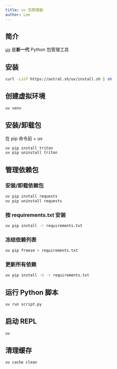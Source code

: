 ```yaml
---
title: uv 包管理器
author: Lee
---
```


## 简介

[uv](https://docs.astral.sh/uv/) 是**新一代** Python 包管理工具

## 安装

```bash
curl -LsSf https://astral.sh/uv/install.sh | sh
```

## 创建虚拟环境

```bash
uv venv
```

## 安装/卸载包

在 pip 命令前 + uv

```bash
uv pip install triton
uv pip uninstall triton
```

## 管理依赖包

### 安装/卸载依赖包

```bash
uv pip install requests
uv pip uninstall requests
```

### 按 requirements.txt 安装

```bash
uv pip install -r requirements.txt
```

### 冻结依赖列表

```bash
uv pip freeze > requirements.txt
```

### 更新所有依赖

```bash
uv pip install -U -r requirements.txt
```

## 运行 Python 脚本

```bash
uv run script.py
```

## 启动 REPL

```bash
uv
```

## 清理缓存

```bash
uv cache clean
```
